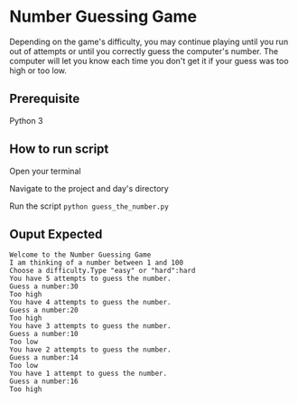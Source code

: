 # Number Guessing Game

Depending on   the game's difficulty, you may continue playing until you run out of attempts or until you correctly guess the computer's number. The computer will let you know each time you don't get it if your guess was too high or too low. 

## Prerequisite
Python 3

## How to run script
Open your terminal

Navigate to the project and day's directory

Run the script
`python guess_the_number.py`

## Ouput Expected
```
Welcome to the Number Guessing Game
I am thinking of a number between 1 and 100
Choose a difficulty.Type "easy" or "hard":hard
You have 5 attempts to guess the number.
Guess a number:30
Too high
You have 4 attempts to guess the number.
Guess a number:20
Too high
You have 3 attempts to guess the number.
Guess a number:10
Too low
You have 2 attempts to guess the number.
Guess a number:14
Too low
You have 1 attempt to guess the number.
Guess a number:16
Too high
```
